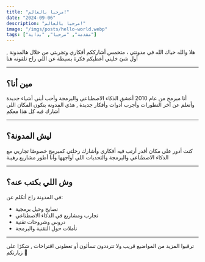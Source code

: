 ```yaml
---
title: "مرحبا بالعالم!"
date: "2024-09-06"
description: "مرحبا بالعالم!"
image: "/imgs/posts/hello-world.webp"
tags: ["مقدمة", "مرحبا", "بداية"]
---
```


هلا والله حياك الله في مدونتي ، متحمس أشارككم أفكاري وتجربتي من خلال هالمدونة , أول شئ خليني أعطيكم فكرة بسيطة عن اللي راح تلقونه هنا

---

## مين أنا؟

أنا مبرمج من عام 2010 أعشق الذكاء الاصطناعي والبرمجة وأحب أبني أشياء جديدة وأتعلم عن آخر التطورات وأجرب أدوات وأفكار جديدة , هذي المدونة بتكون المكان اللي أشارك فيه كل هذا معكم

---

## ليش المدونة؟

كنت أدور على مكان أقدر أرتب فيه أفكاري وأشارك رحلتي كمبرمج خصوصًا تجاربي مع الذكاء الاصطناعي والبرمجة والتحديات اللي أواجهها وأنا أطور مشاريع رهيبة

---

## وش اللي بكتب عنه؟

في المدونة راح أتكلم عن:

-   نصايح وحيل برمجية
-   تجارب ومشاريع في الذكاء الاصطناعي
-   دروس وشروحات تقنية
-   تأملات حول التقنية والبرمجة

---

ترقبوا المزيد من المواضيع قريب ولا تترددون تسألون أو تعطوني اقتراحات , شكرًا على زيارتكم 🤗
